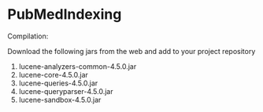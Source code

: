 PubMedIndexing
==============

Compilation:

Download the following jars from the web and add to your project repository
1) lucene-analyzers-common-4.5.0.jar
2) lucene-core-4.5.0.jar
3) lucene-queries-4.5.0.jar
4) lucene-queryparser-4.5.0.jar
5) lucene-sandbox-4.5.0.jar
